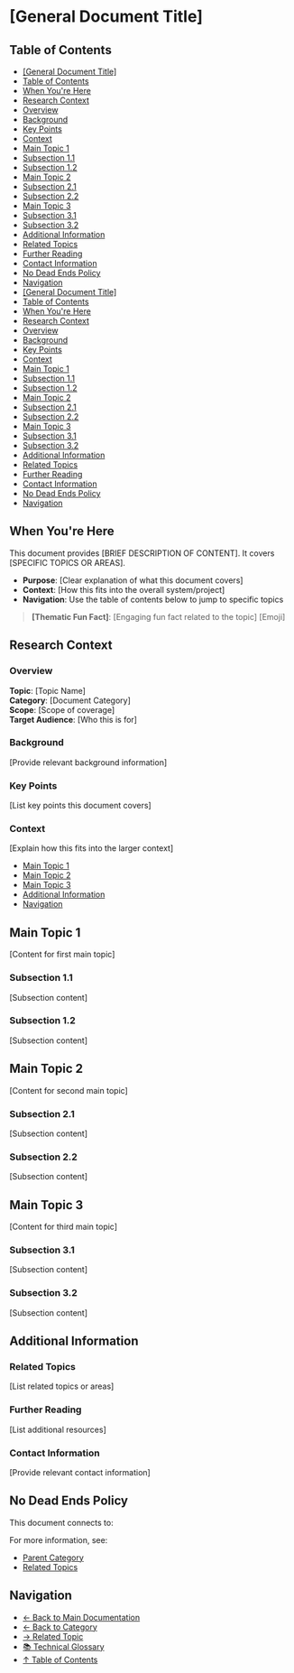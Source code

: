 # \[General Document Title]

## Table of Contents

* [\[General Document Title\]](#general-document-title)
* [Table of Contents](#table-of-contents)
* [When You're Here](#when-youre-here)
* [Research Context](#research-context)
* [Overview](#overview)
* [Background](#background)
* [Key Points](#key-points)
* [Context](#context)
* [Main Topic 1](#main-topic-1)
* [Subsection 1.1](#subsection-11)
* [Subsection 1.2](#subsection-12)
* [Main Topic 2](#main-topic-2)
* [Subsection 2.1](#subsection-21)
* [Subsection 2.2](#subsection-22)
* [Main Topic 3](#main-topic-3)
* [Subsection 3.1](#subsection-31)
* [Subsection 3.2](#subsection-32)
* [Additional Information](#additional-information)
* [Related Topics](#related-topics)
* [Further Reading](#further-reading)
* [Contact Information](#contact-information)
* [No Dead Ends Policy](#no-dead-ends-policy)
* [Navigation](#navigation)
* [\[General Document Title\]](#general-document-title)
* [Table of Contents](#table-of-contents)
* [When You're Here](#when-youre-here)
* [Research Context](#research-context)
* [Overview](#overview)
* [Background](#background)
* [Key Points](#key-points)
* [Context](#context)
* [Main Topic 1](#main-topic-1)
* [Subsection 1.1](#subsection-11)
* [Subsection 1.2](#subsection-12)
* [Main Topic 2](#main-topic-2)
* [Subsection 2.1](#subsection-21)
* [Subsection 2.2](#subsection-22)
* [Main Topic 3](#main-topic-3)
* [Subsection 3.1](#subsection-31)
* [Subsection 3.2](#subsection-32)
* [Additional Information](#additional-information)
* [Related Topics](#related-topics)
* [Further Reading](#further-reading)
* [Contact Information](#contact-information)
* [No Dead Ends Policy](#no-dead-ends-policy)
* [Navigation](#navigation)

## When You're Here

This document provides \[BRIEF DESCRIPTION OF CONTENT]. It covers \[SPECIFIC TOPICS OR AREAS].

* **Purpose**: \[Clear explanation of what this document covers]
* **Context**: \[How this fits into the overall system/project]
* **Navigation**: Use the table of contents below to jump to specific topics

> **\[Thematic Fun Fact]**: \[Engaging fun fact related to the topic] \[Emoji]

## Research Context

### Overview

**Topic**: \[Topic Name]\
**Category**: \[Document Category]\
**Scope**: \[Scope of coverage]\
**Target Audience**: \[Who this is for]

### Background

\[Provide relevant background information]

### Key Points

\[List key points this document covers]

### Context

\[Explain how this fits into the larger context]

* [Main Topic 1](#main-topic-1)
* [Main Topic 2](#main-topic-2)
* [Main Topic 3](#main-topic-3)
* [Additional Information](#additional-information)
* [Navigation](#navigation)

## Main Topic 1

\[Content for first main topic]

### Subsection 1.1

\[Subsection content]

### Subsection 1.2

\[Subsection content]

## Main Topic 2

\[Content for second main topic]

### Subsection 2.1

\[Subsection content]

### Subsection 2.2

\[Subsection content]

## Main Topic 3

\[Content for third main topic]

### Subsection 3.1

\[Subsection content]

### Subsection 3.2

\[Subsection content]

## Additional Information

### Related Topics

\[List related topics or areas]

### Further Reading

\[List additional resources]

### Contact Information

\[Provide relevant contact information]

## No Dead Ends Policy

This document connects to:

For more information, see:

* [Parent Category](../../category/)
* [Related Topics](../related/)

## Navigation

* [← Back to Main Documentation](../README.md)
* [← Back to Category](../)
* [→ Related Topic](../related-topic/)
* [📚 Technical Glossary](../../../GLOSSARY.md)
* [↑ Table of Contents](#table-of-contents)
